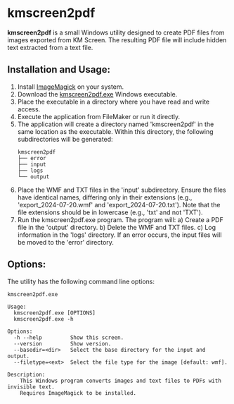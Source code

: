 # kmscreen2pdf
**kmscreen2pdf** is a small Windows utility designed to create PDF files from images exported from KM Screen. The resulting PDF file will include hidden text extracted from a text file.

## Installation and Usage:

1. Install [ImageMagick](https://imagemagick.org/script/download.php) on your system.
2. Download the [kmscreen2pdf.exe](https://github.com/mikaelmoutakis/kmscreen2pdf/releases/) Windows executable.
3. Place the executable in a directory where you have read and write access.
4. Execute the application from FileMaker or run it directly.
5. The application will create a directory named 'kmscreen2pdf' in the same location as the executable. Within this directory, the following subdirectories will be generated:
    ````
    kmscreen2pdf
    ├── error
    ├── input
    ├── logs
    └── output
    ````
6. Place the WMF and TXT files in the 'input' subdirectory. Ensure the files have identical names, differing only in their extensions (e.g., 'export_2024-07-20.wmf' and 'export_2024-07-20.txt'). Note that the file extensions should be in lowercase (e.g., 'txt' and not 'TXT').
7. Run the kmscreen2pdf.exe program. The program will: a) Create a PDF file in the 'output' directory. b) Delete the WMF and TXT files. c) Log information in the 'logs' directory. If an error occurs, the input files will be moved to the 'error' directory.


## Options:
The utility has the following command line options:

```
kmscreen2pdf.exe

Usage:
  kmscreen2pdf.exe [OPTIONS]
  kmscreen2pdf.exe -h

Options:
  -h --help         Show this screen.
  --version         Show version.
  --basedir=<dir>   Select the base directory for the input and output.
  --filetype=<ext>  Select the file type for the image [default: wmf].

Description:
    This Windows program converts images and text files to PDFs with invisible text.
    Requires ImageMagick to be installed.
```

